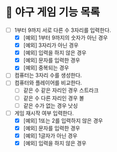 # 🚀 야구 게임 기능 목록

- [ ] 1부터 9까지 서로 다른 수 3자리를 입력한다.
  - [X] [예외] 1부터 9까지의 숫자가 아닌 경우
  - [X] [예외] 3자리가 아닌 경우
  - [X] [예외] 입력을 하지 않은 경우
  - [X] [예외] 문자를 입력한 경우
  - [X] [예외] 중복되는 경우
- [ ] 컴퓨터는 3자리 수를 생성한다.
- [ ] 컴퓨터와 플레이어를 비교한다.
  - [ ] 같은 수 같은 자리인 경우 스트라크
  - [ ] 같은 수 다른 자리인 경우 볼
  - [ ] 같은 수가 없는 경우 낫싱
- [ ] 게임 재시작 여부 입력한다.
  - [X] [예외] 1또는 2를 입력하지 않은 경우
  - [X] [예외] 문자를 입력한 경우
  - [X] [예외] 1글자가 아닌 경우
  - [X] [예외] 입력을 하지 않은 경우
